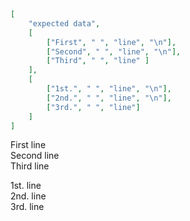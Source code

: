 ```json
[
    "expected data",
    [
        ["First", " ", "line", "\n"],
        ["Second", " ", "line", "\n"],
        ["Third", " ", "line" ]
    ],
    [
        ["1st.", " ", "line", "\n"],
        ["2nd.", " ", "line", "\n"],
        ["3rd.", " ", "line"]
    ]
]
```

First line \
Second line \
Third line

1st. line \
2nd. line \
3rd. line
